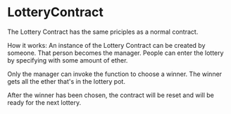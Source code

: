 # LotteryContract
The Lottery Contract has the same priciples as a normal contract.

How it works:
An instance of the Lottery Contract can be created by someone. That person becomes the manager.
People can enter the lottery by specifying with some amount of ether.

Only the manager can invoke the function to choose a winner.
The winner gets all the ether that's in the lottery pot.

After the winner has been chosen, the contract will be reset and will be ready for the next lottery.
